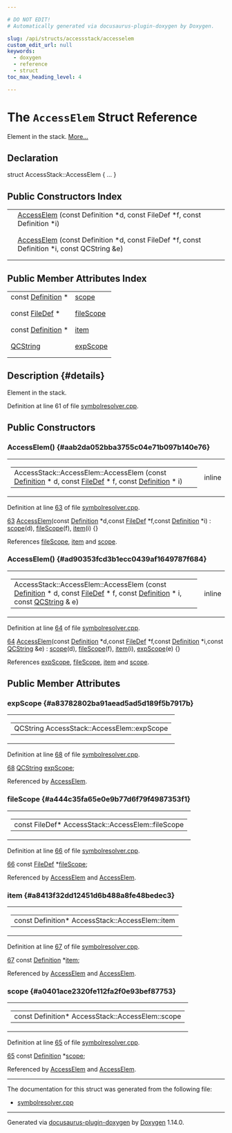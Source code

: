 ```yaml
---

# DO NOT EDIT!
# Automatically generated via docusaurus-plugin-doxygen by Doxygen.

slug: /api/structs/accessstack/accesselem
custom_edit_url: null
keywords:
  - doxygen
  - reference
  - struct
toc_max_heading_level: 4

---
```


<div class="doxyPage">

# The `AccessElem` Struct Reference

<p>Element in the stack. <a href="#details">More...</a></p>

## Declaration

<div class="doxyDeclaration">
struct AccessStack::AccessElem { ... }
</div>

## Public Constructors Index

<table class="doxyMembersIndex">

<tr class="doxyMemberIndexItem">
<td class="doxyMemberIndexItemType" align="left" valign="top"></td>
<td class="doxyMemberIndexItemName" align="left" valign="top"><a href="#aab2da052bba3755c04e71b097b140e76">AccessElem</a> (const Definition *d, const FileDef *f, const Definition *i)</td>
</tr>
<tr class="doxyMemberIndexDescription">
<td class="doxyMemberIndexDescriptionLeft"></td>
<td class="doxyMemberIndexDescriptionRight">
</td>
</tr>
<tr class="doxyMemberIndexSeparator">
<td class="doxyMemberIndexSeparator" colspan="2"></td>
</tr>

<tr class="doxyMemberIndexItem">
<td class="doxyMemberIndexItemType" align="left" valign="top"></td>
<td class="doxyMemberIndexItemName" align="left" valign="top"><a href="#ad90353fcd3b1ecc0439af1649787f684">AccessElem</a> (const Definition *d, const FileDef *f, const Definition *i, const QCString &amp;e)</td>
</tr>
<tr class="doxyMemberIndexDescription">
<td class="doxyMemberIndexDescriptionLeft"></td>
<td class="doxyMemberIndexDescriptionRight">
</td>
</tr>
<tr class="doxyMemberIndexSeparator">
<td class="doxyMemberIndexSeparator" colspan="2"></td>
</tr>

</table>

## Public Member Attributes Index

<table class="doxyMembersIndex">

<tr class="doxyMemberIndexItem">
<td class="doxyMemberIndexItemType" align="left" valign="top">const <a href="/web-doxygen/docs/api/classes/definition">Definition</a> *</td>
<td class="doxyMemberIndexItemName" align="left" valign="top"><a href="#a0401ace2320fe112fa2f0e93bef87753">scope</a></td>
</tr>
<tr class="doxyMemberIndexDescription">
<td class="doxyMemberIndexDescriptionLeft"></td>
<td class="doxyMemberIndexDescriptionRight">
</td>
</tr>
<tr class="doxyMemberIndexSeparator">
<td class="doxyMemberIndexSeparator" colspan="2"></td>
</tr>

<tr class="doxyMemberIndexItem">
<td class="doxyMemberIndexItemType" align="left" valign="top">const <a href="/web-doxygen/docs/api/classes/filedef">FileDef</a> *</td>
<td class="doxyMemberIndexItemName" align="left" valign="top"><a href="#a444c35fa65e0e9b77d6f79f4987353f1">fileScope</a></td>
</tr>
<tr class="doxyMemberIndexDescription">
<td class="doxyMemberIndexDescriptionLeft"></td>
<td class="doxyMemberIndexDescriptionRight">
</td>
</tr>
<tr class="doxyMemberIndexSeparator">
<td class="doxyMemberIndexSeparator" colspan="2"></td>
</tr>

<tr class="doxyMemberIndexItem">
<td class="doxyMemberIndexItemType" align="left" valign="top">const <a href="/web-doxygen/docs/api/classes/definition">Definition</a> *</td>
<td class="doxyMemberIndexItemName" align="left" valign="top"><a href="#a8413f32dd12451d6b488a8fe48bedec3">item</a></td>
</tr>
<tr class="doxyMemberIndexDescription">
<td class="doxyMemberIndexDescriptionLeft"></td>
<td class="doxyMemberIndexDescriptionRight">
</td>
</tr>
<tr class="doxyMemberIndexSeparator">
<td class="doxyMemberIndexSeparator" colspan="2"></td>
</tr>

<tr class="doxyMemberIndexItem">
<td class="doxyMemberIndexItemType" align="left" valign="top"><a href="/web-doxygen/docs/api/classes/qcstring">QCString</a></td>
<td class="doxyMemberIndexItemName" align="left" valign="top"><a href="#a83782802ba91aead5ad5d189f5b7917b">expScope</a></td>
</tr>
<tr class="doxyMemberIndexDescription">
<td class="doxyMemberIndexDescriptionLeft"></td>
<td class="doxyMemberIndexDescriptionRight">
</td>
</tr>
<tr class="doxyMemberIndexSeparator">
<td class="doxyMemberIndexSeparator" colspan="2"></td>
</tr>

</table>

## Description {#details}

<p>Element in the stack.</p>

<p>Definition at line 61 of file <a href="/web-doxygen/docs/api/files/src/symbolresolver-cpp">symbolresolver.cpp</a>.</p>

<div class="doxySectionDef">

## Public Constructors

### AccessElem() {#aab2da052bba3755c04e71b097b140e76}

<div class="doxyMemberItem">
<div class="doxyMemberProto">
<table class="doxyMemberLabels">
<tr class="doxyMemberLabels">
<td class="doxyMemberLabelsLeft">
<table class="doxyMemberName">
<tr>
<td class="doxyMemberName">AccessStack::AccessElem::AccessElem (const <a href="/web-doxygen/docs/api/classes/definition">Definition</a> * d, const <a href="/web-doxygen/docs/api/classes/filedef">FileDef</a> * f, const <a href="/web-doxygen/docs/api/classes/definition">Definition</a> * i)</td>
</tr>
</table>
</td>
<td class="doxyMemberLabelsRight">
<span class="doxyMemberLabels">
<span class="doxyMemberLabel inline">inline</span>
</span>
</td>
</tr>
</table>
</div>
<div class="doxyMemberDoc">


<p>Definition at line <a href="/web-doxygen/docs/api/files/src/symbolresolver-cpp/#l00063">63</a> of file <a href="/web-doxygen/docs/api/files/src/symbolresolver-cpp">symbolresolver.cpp</a>.</p>

<div class="doxyProgramListing">

<div class="doxyCodeLine"><span class="doxyLineNumber"><a href="#aab2da052bba3755c04e71b097b140e76">63</a></span><span class="doxyLineContent"><span class="doxyHighlight">      <a href="#aab2da052bba3755c04e71b097b140e76">AccessElem</a>(</span><span class="doxyHighlightKeyword">const</span><span class="doxyHighlight"> <a href="/web-doxygen/docs/api/classes/definition">Definition</a> *d,</span><span class="doxyHighlightKeyword">const</span><span class="doxyHighlight"> <a href="/web-doxygen/docs/api/classes/filedef">FileDef</a> *f,</span><span class="doxyHighlightKeyword">const</span><span class="doxyHighlight"> <a href="/web-doxygen/docs/api/classes/definition">Definition</a> *i) : <a href="#a0401ace2320fe112fa2f0e93bef87753">scope</a>(d), <a href="#a444c35fa65e0e9b77d6f79f4987353f1">fileScope</a>(f), <a href="#a8413f32dd12451d6b488a8fe48bedec3">item</a>(i) {}</span></span></div>

</div>


References <a href="#a444c35fa65e0e9b77d6f79f4987353f1">fileScope</a>, <a href="#a8413f32dd12451d6b488a8fe48bedec3">item</a> and <a href="#a0401ace2320fe112fa2f0e93bef87753">scope</a>.
</div>
</div>

### AccessElem() {#ad90353fcd3b1ecc0439af1649787f684}

<div class="doxyMemberItem">
<div class="doxyMemberProto">
<table class="doxyMemberLabels">
<tr class="doxyMemberLabels">
<td class="doxyMemberLabelsLeft">
<table class="doxyMemberName">
<tr>
<td class="doxyMemberName">AccessStack::AccessElem::AccessElem (const <a href="/web-doxygen/docs/api/classes/definition">Definition</a> * d, const <a href="/web-doxygen/docs/api/classes/filedef">FileDef</a> * f, const <a href="/web-doxygen/docs/api/classes/definition">Definition</a> * i, const <a href="/web-doxygen/docs/api/classes/qcstring">QCString</a> &amp; e)</td>
</tr>
</table>
</td>
<td class="doxyMemberLabelsRight">
<span class="doxyMemberLabels">
<span class="doxyMemberLabel inline">inline</span>
</span>
</td>
</tr>
</table>
</div>
<div class="doxyMemberDoc">


<p>Definition at line <a href="/web-doxygen/docs/api/files/src/symbolresolver-cpp/#l00064">64</a> of file <a href="/web-doxygen/docs/api/files/src/symbolresolver-cpp">symbolresolver.cpp</a>.</p>

<div class="doxyProgramListing">

<div class="doxyCodeLine"><span class="doxyLineNumber"><a href="#ad90353fcd3b1ecc0439af1649787f684">64</a></span><span class="doxyLineContent"><span class="doxyHighlight">      <a href="#ad90353fcd3b1ecc0439af1649787f684">AccessElem</a>(</span><span class="doxyHighlightKeyword">const</span><span class="doxyHighlight"> <a href="/web-doxygen/docs/api/classes/definition">Definition</a> *d,</span><span class="doxyHighlightKeyword">const</span><span class="doxyHighlight"> <a href="/web-doxygen/docs/api/classes/filedef">FileDef</a> *f,</span><span class="doxyHighlightKeyword">const</span><span class="doxyHighlight"> <a href="/web-doxygen/docs/api/classes/definition">Definition</a> *i,</span><span class="doxyHighlightKeyword">const</span><span class="doxyHighlight"> <a href="/web-doxygen/docs/api/classes/qcstring">QCString</a> &amp;e) : <a href="#a0401ace2320fe112fa2f0e93bef87753">scope</a>(d), <a href="#a444c35fa65e0e9b77d6f79f4987353f1">fileScope</a>(f), <a href="#a8413f32dd12451d6b488a8fe48bedec3">item</a>(i), <a href="#a83782802ba91aead5ad5d189f5b7917b">expScope</a>(e) {}</span></span></div>

</div>


References <a href="#a83782802ba91aead5ad5d189f5b7917b">expScope</a>, <a href="#a444c35fa65e0e9b77d6f79f4987353f1">fileScope</a>, <a href="#a8413f32dd12451d6b488a8fe48bedec3">item</a> and <a href="#a0401ace2320fe112fa2f0e93bef87753">scope</a>.
</div>
</div>

</div>

<div class="doxySectionDef">

## Public Member Attributes

### expScope {#a83782802ba91aead5ad5d189f5b7917b}

<div class="doxyMemberItem">
<div class="doxyMemberProto">
<table class="doxyMemberLabels">
<tr class="doxyMemberLabels">
<td class="doxyMemberLabelsLeft">
<table class="doxyMemberName">
<tr>
<td class="doxyMemberName">QCString AccessStack::AccessElem::expScope</td>
</tr>
</table>
</td>
</tr>
</table>
</div>
<div class="doxyMemberDoc">


<p>Definition at line <a href="/web-doxygen/docs/api/files/src/symbolresolver-cpp/#l00068">68</a> of file <a href="/web-doxygen/docs/api/files/src/symbolresolver-cpp">symbolresolver.cpp</a>.</p>

<div class="doxyProgramListing">

<div class="doxyCodeLine"><span class="doxyLineNumber"><a href="#a83782802ba91aead5ad5d189f5b7917b">68</a></span><span class="doxyLineContent"><span class="doxyHighlight">      <a href="/web-doxygen/docs/api/classes/qcstring">QCString</a> <a href="#a83782802ba91aead5ad5d189f5b7917b">expScope</a>;</span></span></div>

</div>


Referenced by <a href="#ad90353fcd3b1ecc0439af1649787f684">AccessElem</a>.
</div>
</div>

### fileScope {#a444c35fa65e0e9b77d6f79f4987353f1}

<div class="doxyMemberItem">
<div class="doxyMemberProto">
<table class="doxyMemberLabels">
<tr class="doxyMemberLabels">
<td class="doxyMemberLabelsLeft">
<table class="doxyMemberName">
<tr>
<td class="doxyMemberName">const FileDef* AccessStack::AccessElem::fileScope</td>
</tr>
</table>
</td>
</tr>
</table>
</div>
<div class="doxyMemberDoc">


<p>Definition at line <a href="/web-doxygen/docs/api/files/src/symbolresolver-cpp/#l00066">66</a> of file <a href="/web-doxygen/docs/api/files/src/symbolresolver-cpp">symbolresolver.cpp</a>.</p>

<div class="doxyProgramListing">

<div class="doxyCodeLine"><span class="doxyLineNumber"><a href="#a444c35fa65e0e9b77d6f79f4987353f1">66</a></span><span class="doxyLineContent"><span class="doxyHighlight">      </span><span class="doxyHighlightKeyword">const</span><span class="doxyHighlight"> <a href="/web-doxygen/docs/api/classes/filedef">FileDef</a> *<a href="#a444c35fa65e0e9b77d6f79f4987353f1">fileScope</a>;</span></span></div>

</div>


Referenced by <a href="#aab2da052bba3755c04e71b097b140e76">AccessElem</a> and <a href="#ad90353fcd3b1ecc0439af1649787f684">AccessElem</a>.
</div>
</div>

### item {#a8413f32dd12451d6b488a8fe48bedec3}

<div class="doxyMemberItem">
<div class="doxyMemberProto">
<table class="doxyMemberLabels">
<tr class="doxyMemberLabels">
<td class="doxyMemberLabelsLeft">
<table class="doxyMemberName">
<tr>
<td class="doxyMemberName">const Definition* AccessStack::AccessElem::item</td>
</tr>
</table>
</td>
</tr>
</table>
</div>
<div class="doxyMemberDoc">


<p>Definition at line <a href="/web-doxygen/docs/api/files/src/symbolresolver-cpp/#l00067">67</a> of file <a href="/web-doxygen/docs/api/files/src/symbolresolver-cpp">symbolresolver.cpp</a>.</p>

<div class="doxyProgramListing">

<div class="doxyCodeLine"><span class="doxyLineNumber"><a href="#a8413f32dd12451d6b488a8fe48bedec3">67</a></span><span class="doxyLineContent"><span class="doxyHighlight">      </span><span class="doxyHighlightKeyword">const</span><span class="doxyHighlight"> <a href="/web-doxygen/docs/api/classes/definition">Definition</a> *<a href="#a8413f32dd12451d6b488a8fe48bedec3">item</a>;</span></span></div>

</div>


Referenced by <a href="#aab2da052bba3755c04e71b097b140e76">AccessElem</a> and <a href="#ad90353fcd3b1ecc0439af1649787f684">AccessElem</a>.
</div>
</div>

### scope {#a0401ace2320fe112fa2f0e93bef87753}

<div class="doxyMemberItem">
<div class="doxyMemberProto">
<table class="doxyMemberLabels">
<tr class="doxyMemberLabels">
<td class="doxyMemberLabelsLeft">
<table class="doxyMemberName">
<tr>
<td class="doxyMemberName">const Definition* AccessStack::AccessElem::scope</td>
</tr>
</table>
</td>
</tr>
</table>
</div>
<div class="doxyMemberDoc">


<p>Definition at line <a href="/web-doxygen/docs/api/files/src/symbolresolver-cpp/#l00065">65</a> of file <a href="/web-doxygen/docs/api/files/src/symbolresolver-cpp">symbolresolver.cpp</a>.</p>

<div class="doxyProgramListing">

<div class="doxyCodeLine"><span class="doxyLineNumber"><a href="#a0401ace2320fe112fa2f0e93bef87753">65</a></span><span class="doxyLineContent"><span class="doxyHighlight">      </span><span class="doxyHighlightKeyword">const</span><span class="doxyHighlight"> <a href="/web-doxygen/docs/api/classes/definition">Definition</a> *<a href="#a0401ace2320fe112fa2f0e93bef87753">scope</a>;</span></span></div>

</div>


Referenced by <a href="#aab2da052bba3755c04e71b097b140e76">AccessElem</a> and <a href="#ad90353fcd3b1ecc0439af1649787f684">AccessElem</a>.
</div>
</div>

</div>

<hr/>

<p>The documentation for this struct was generated from the following file:</p>

<ul>
<li><a href="/web-doxygen/docs/api/files/src/symbolresolver-cpp">symbolresolver.cpp</a></li>
</ul>

<hr/>

<p class="doxyGeneratedBy">Generated via <a href="https://github.com/xpack/docusaurus-plugin-doxygen">docusaurus-plugin-doxygen</a> by <a href="https://www.doxygen.nl">Doxygen</a> 1.14.0.</p>

</div>
